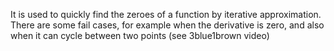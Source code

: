 It is used to quickly find the zeroes of a function by iterative approximation.
There are some fail cases, for example when the derivative is zero, and also when it can cycle between two points (see 3blue1brown video)